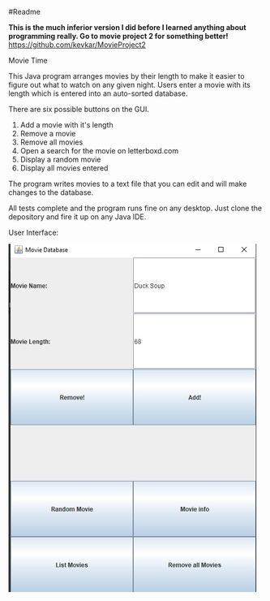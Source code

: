 #Readme

**This is the much inferior version I did before I learned anything about programming really. Go to movie project 2 for something better!**
https://github.com/kevkar/MovieProject2

Movie Time 

This Java program arranges movies by their length to make it easier to figure out what to watch on any given night.
Users enter a movie with its length which is entered into an auto-sorted database.

There are six possible buttons on the GUI.

1. Add a movie with it's length
2. Remove a movie
3. Remove all movies
4. Open a search for the movie on letterboxd.com
5. Display a random movie
6. Display all movies entered

The program writes movies to a text file that you can edit and will make changes to the database.

All tests complete and the program runs fine on any desktop. Just clone the depository and fire it up on any Java IDE.

User Interface:

![](images/MovieProgramGUI.jpg)
